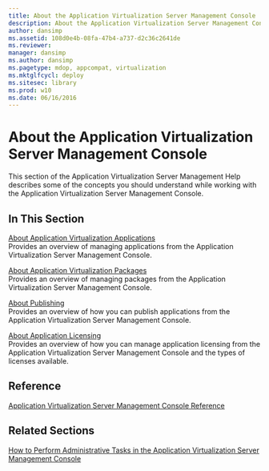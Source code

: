 ```yaml
---
title: About the Application Virtualization Server Management Console
description: About the Application Virtualization Server Management Console
author: dansimp
ms.assetid: 108d0e4b-08fa-47b4-a737-d2c36c2641de
ms.reviewer: 
manager: dansimp
ms.author: dansimp
ms.pagetype: mdop, appcompat, virtualization
ms.mktglfcycl: deploy
ms.sitesec: library
ms.prod: w10
ms.date: 06/16/2016
---
```



# About the Application Virtualization Server Management Console


This section of the Application Virtualization Server Management Help describes some of the concepts you should understand while working with the Application Virtualization Server Management Console.

## In This Section


<a href="" id="about-application-virtualization-applications"></a>[About Application Virtualization Applications](about-application-virtualization-applications.md)  
Provides an overview of managing applications from the Application Virtualization Server Management Console.

<a href="" id="about-application-virtualization-packages"></a>[About Application Virtualization Packages](about-application-virtualization-packages.md)  
Provides an overview of managing packages from the Application Virtualization Server Management Console.

<a href="" id="about-publishing"></a>[About Publishing](about-publishing.md)  
Provides an overview of how you can publish applications from the Application Virtualization Server Management Console.

<a href="" id="about-application-licensing"></a>[About Application Licensing](about-application-licensing.md)  
Provides an overview of how you can manage application licensing from the Application Virtualization Server Management Console and the types of licenses available.

## Reference


[Application Virtualization Server Management Console Reference](application-virtualization-server-management-console-reference.md)

## Related Sections


[How to Perform Administrative Tasks in the Application Virtualization Server Management Console](how-to-perform-administrative-tasks-in-the-application-virtualization-server-management-console.md)

 

 





